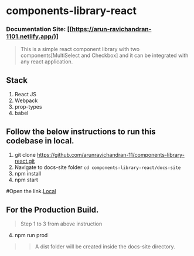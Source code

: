 # components-library-react

### Documentation Site: [(https://arun-ravichandran-1101.netlify.app/)] 
> This is a simple react component library with two components[MultiSelect and Checkbox] and it can be integrated with any react application.

## Stack

1. React JS
2. Webpack
3. prop-types
4. babel

## Follow the below instructions to run this codebase in local.

1. git clone https://github.com/arunravichandran-11/components-library-react.git
2. Navigate to docs-site folder
`cd components-library-react/docs-site`
3. npm install
4. npm start

#Open the link.[Local](http://localhost:3000/)

## For the Production Build.

> Step 1 to 3 from above instruction
4. npm run prod

>> A dist folder will be created inside the docs-site directory.

<!-- ## Usage
1. Install it using npm `npm i sample-react-lib-by-arun --save-dev`.
2. After installing, you can find `sample-react-lib-by-arun` folder inside node_modules
3. Font awesome min css is used inside component for UI. Make sure to include it as cdn.
	[Refer fontawesome](https://cdnjs.cloudflare.com/ajax/libs/font-awesome/4.7.0/css/font-awesome.min.css)

>>> Note: The fontawesome dependency will be removed soon. 
3. Sample Reactjs component file.
```
	import React from 'react';
	import CheckboxComponent from 'sample-react-lib-by-arun/lib/Checkbox';

	class App extends React.Component {
		render() {
			return (
				<div>
						<CheckboxComponent label="Bike" />
				</div>
			)
		}
	}

	export default App;
``` -->
